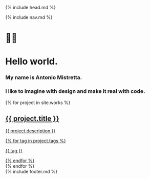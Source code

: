 {% include head.md %}
<body>
  {% include nav.md %}
  <div class="header wrap">
    <div class="container">
      <h1 class="swing">🖖🏻</h1><h1>Hello world.</h1>
      <h3>My name is Antonio Mistretta.</h3>
      <h3>I like to imagine with <strong>design</strong> and make it real with <strong>code</strong>.</h3>
    </div>
  </div>
  <div class="projects wrap">
    <div class="container">
      <div class="projects-grid">
        {% for project in site.works %}
          <a class="project" href="{{ project.permalink }}">
            <div class="project-card">
              <div class="thumbnail" style="background-image: url({{ project.thumbnail }})"></div>
              <span class="project-flex">
                <span>
                  <h2>{{ project.title }}</h2>
                  <p>{{ project.description }}</p>
                </span>
                <span class="tags">
                  {% for tag in project.tags %}
                  <p>{{ tag }}</p>
                  {% endfor %}
                </span>
              </span>
            </div>
          </a>
        {% endfor %}
      </div>
    </div>
  </div>
  <!-- <div>
    <h1>Contact Me</h1>
  </div> -->
  {% include footer.md %}
</body>
